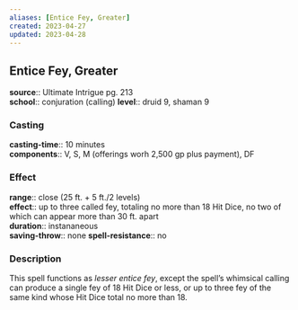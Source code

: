 ```yaml
---
aliases: [Entice Fey, Greater]
created: 2023-04-27
updated: 2023-04-28
---
```


## Entice Fey, Greater

**source**:: Ultimate Intrigue pg. 213  
**school**:: conjuration (calling)
**level**:: druid 9, shaman 9

### Casting

**casting-time**:: 10 minutes  
**components**:: V, S, M (offerings worh 2,500 gp plus payment), DF

### Effect

**range**:: close (25 ft. + 5 ft./2 levels)  
**effect**:: up to three called fey, totaling no more than 18 Hit Dice, no two of which can appear more than 30 ft. apart  
**duration**:: instananeous  
**saving-throw**:: none
**spell-resistance**:: no

### Description

This spell functions as *lesser entice fey*, except the spell’s whimsical calling can produce a single fey of 18 Hit Dice or less, or up to three fey of the same kind whose Hit Dice total no more than 18.
